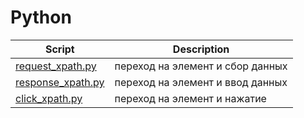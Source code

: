 Python
==================
| Script                                               | Description                           |
| ---------------------------------------------------- | --------------------------------------|
| [request_xpath.py](Scripts/request_xpath.py)         | переход на элемент и сбор данных      |
| [response_xpath.py](Scripts/response_xpath.py)       | переход на элемент и ввод данных      |
| [click_xpath.py](Scripts/click_xpath.py)             | переход на элемент и нажатие          |
